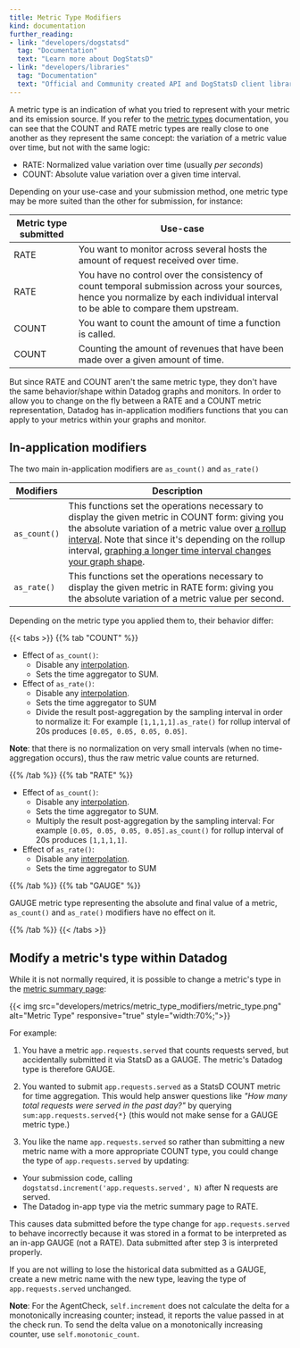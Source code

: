 ```yaml
---
title: Metric Type Modifiers
kind: documentation
further_reading:
- link: "developers/dogstatsd"
  tag: "Documentation"
  text: "Learn more about DogStatsD"
- link: "developers/libraries"
  tag: "Documentation"
  text: "Official and Community created API and DogStatsD client libraries"
---
```


A metric type is an indication of what you tried to represent with your metric and its emission source. If you refer to the [metric types][1] documentation, you can see that the COUNT and RATE metric types are really close to one another as they represent the same concept: the variation of a metric value over time, but not with the same logic:

* RATE: Normalized value variation over time (usually _per seconds_)
* COUNT: Absolute value variation over a given time interval.

Depending on your use-case and your submission method, one metric type may be more suited than the other for submission, for instance:

| Metric type submitted | Use-case                                                                                                                                                                        |
|-----------------------|---------------------------------------------------------------------------------------------------------------------------------------------------------------------------------|
| RATE                  | You want to monitor across several hosts the amount of request received over time.                                                                                              |
| RATE                  | You have no control over the consistency of count temporal submission across your sources, hence you normalize by each individual interval to be able to compare them upstream. |
| COUNT                 | You want to count the amount of time a function is called.                                                                                                                      |
| COUNT                 | Counting the amount of revenues that have been made over a given amount of time.                                                                                                |

But since RATE and COUNT aren't the same metric type, they don't have the same behavior/shape within Datadog graphs and monitors. In order to allow you to change on the fly between a RATE and a COUNT metric representation, Datadog has in-application modifiers functions that you can apply to your metrics within your graphs and monitor.

## In-application modifiers

The two main in-application modifiers are `as_count()` and `as_rate()`

| Modifiers    | Description                                                                                                                                                                                                                                                                                   |
|--------------|-----------------------------------------------------------------------------------------------------------------------------------------------------------------------------------------------------------------------------------------------------------------------------------------------|
| `as_count()` | This functions set the operations necessary to display the given metric in COUNT form: giving you the absolute variation of a metric value over [a rollup interval][2]. Note that since it's depending on the rollup interval, [graphing a longer time interval changes your graph shape][3]. |
| `as_rate()`  | This functions set the operations necessary to display the given metric in RATE form: giving you the absolute variation of a metric value per second.                                                                                                                                         |

Depending on the metric type you applied them to, their behavior differ:

{{< tabs >}}
{{% tab "COUNT" %}}

* Effect of `as_count()`:
  * Disable any [interpolation][1].
  * Sets the time aggregator to SUM.
* Effect of `as_rate()`:
  * Disable any [interpolation][1].
  * Sets the time aggregator to SUM
  * Divide the result post-aggregation by the sampling interval in order to normalize it: For example `[1,1,1,1].as_rate()` for rollup interval of 20s produces `[0.05, 0.05, 0.05, 0.05]`.

**Note**: that there is no normalization on very small intervals (when no time-aggregation occurs), thus the raw metric value counts are returned.

[1]: /graphing/faq/interpolation-the-fill-modifier-explained
{{% /tab %}}
{{% tab "RATE" %}}

* Effect of `as_count()`:
  * Disable any [interpolation][1].
  * Sets the time aggregator to SUM.
  * Multiply the result post-aggregation by the sampling interval: For example `[0.05, 0.05, 0.05, 0.05].as_count()` for rollup interval of 20s produces `[1,1,1,1]`.
* Effect of `as_rate()`:
  * Disable any [interpolation][1].
  * Sets the time aggregator to SUM

[1]: /graphing/faq/interpolation-the-fill-modifier-explained
{{% /tab %}}
{{% tab "GAUGE" %}}

GAUGE metric type representing the absolute and final value of a metric, `as_count()` and `as_rate()` modifiers have no effect on it.

{{% /tab %}}
{{< /tabs >}}

## Modify a metric's type within Datadog

While it is not normally required, it is possible to change a metric's type in the [metric summary page][4]:

{{< img src="developers/metrics/metric_type_modifiers/metric_type.png" alt="Metric Type" responsive="true" style="width:70%;">}}

For example:

1. You have a metric `app.requests.served` that counts requests served, but accidentally submitted it via StatsD as a GAUGE. The metric's Datadog type is therefore GAUGE.

2. You wanted to submit `app.requests.served` as a StatsD COUNT metric for time aggregation. This would help answer questions like _"How many total requests were served in the past day?"_ by querying `sum:app.requests.served{*}` (this would not make sense for a GAUGE metric type.)

3. You like the name `app.requests.served` so rather than submitting a new metric name with a more appropriate COUNT type, you could change the type of `app.requests.served` by updating:
  * Your submission code, calling `dogstatsd.increment('app.requests.served', N)` after N requests are served.
  * The Datadog in-app type via the metric summary page to RATE.

This causes data submitted before the type change for `app.requests.served` to behave incorrectly because it was stored in a format to be interpreted as an in-app GAUGE (not a RATE). Data submitted after step 3 is interpreted properly.

If you are not willing to lose the historical data submitted as a GAUGE, create a new metric name with the new type, leaving the type of `app.requests.served` unchanged.

**Note**: For the AgentCheck, `self.increment` does not calculate the delta for a monotonically increasing counter; instead, it reports the value passed in at the check run. To send the delta value on a monotonically increasing counter, use `self.monotonic_count`.

[1]: /developers/metrics/metrics_type
[2]: /graphing/metrics/introduction/#time-aggregation
[3]: /graphing/faq/why-does-zooming-out-a-timeframe-also-smooth-out-my-graphs
[4]: https://app.datadoghq.com/metric/summary

